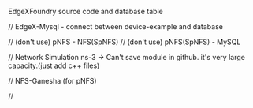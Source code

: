 EdgeXFoundry source code and database table

// EdgeX-Mysql - connect between device-example and database

// (don't use) pNFS - NFS(SpNFS)
// (don't use) pNFS(SpNFS) - MySQL

// Network Simulation ns-3 -> Can't save module in github. it's very large capacity.(just add c++ files)

// NFS-Ganesha (for pNFS)

//
